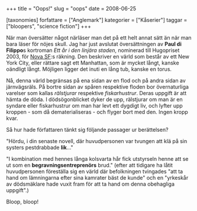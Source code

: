 +++
title = "Oops!"
slug = "oops"
date = 2008-06-25

[taxonomies]
forfattare = ["Anglemark"]
kategorier = ["Kåserier"]
taggar = ["bloopers", "science fiction"]
+++

När man översätter något närläser man det på ett helt annat sätt än när man bara läser för nöjes skull. Jag har just avslutat översättningen av <strong>Paul di Filippo</strong>s kortroman <em>Ett år i den linjära staden</em>, nominerad till Hugopriset 2003, för [Nova SF](http://www.replik.se/novasf):s räkning. Den beskriver en värld som består av ett New York City, eller rättare sagt ett Manhattan, som är mycket långt, kanske oändligt långt. Möjligen ligger det inuti en lång tub, kanske en torus.

Nå, denna värld begränsas på ena sidan av en flod och på andra sidan av järnvägsräls. På bortre sidan av spåren respektive floden bor övernaturliga varelser som kallas _rälstjurar_ respektive _fiskarhustrur_. Deras uppgift är att hämta de döda. I dödsögonblicket dyker de upp, rälstjurar om man är en syndare eller fiskarhustrur om man har levt ett dygdigt liv, och lyfter upp kroppen - som då dematerialiseras - och flyger bort med den. Ingen kropp kvar.

Så hur hade författaren tänkt sig följande passager ur berättelsen?

"Hördu, i din senaste novell, där huvudpersonen var tvungen att klä på sin systers pestdrabbade **lik**..."

"I kombination med hennes långa kolsvarta hår fick utstyrseln henne att se ut som en **begravningsentreprenörs** brud." (efter att tidigare ha låtit huvudpersonen föreställa sig en värld där befolkningen tvingades "att ta hand om lämningarna efter sina kamrater bäst de kunde" och en "yrkeskår av dödsmäklare hade vuxit fram för att ta hand om denna obehagliga uppgift".)

Bloop, bloop!
